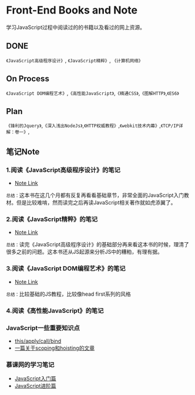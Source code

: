 # Front-End Books and Note
学习JavaScript过程中阅读过的的书籍以及看过的网上资源。
## DONE
`《JavaScript高级程序设计》`, `《JavaScript精粹》`, `《计算机网络》`
## On Process
`《JavaScript DOM编程艺术》`,`《高性能JavaScript》`,`《精通CSS》`,`《图解HTTP》`,`《ES6》`
## Plan
`《锋利的Jquery》`,`《深入浅出NodeJs》`,`《HTTP权威教程》`,`《webkit技术内幕》`,`《TCP/IP详解：卷一》`,

## 笔记Note
### 1.阅读《JavaScript高级程序设计》的笔记

* [Note Link](https://github.com/benny201/JavaScript-Notes/tree/master/JavaScript高级程序设计)

`总结：`这本书在这几个月都有反复再看看基础章节，非常全面的JavaScript入门教材。但是比较难啃，然而读完之后再读JavaScript相关著作就如虎添翼了。

### 2.阅读《JavaScript精粹》的笔记

* [Note Link](https://github.com/benny201/JavaScript-Notes/tree/master/JavaScript语言精粹)

`总结：`读完《JavaScript高级程序设计》的基础部分再来看这本书的时候，理清了很多之前的问题。这本书还从JS起源来分析JS中的糟粕，有理有据。


### 3.阅读《JavaScript DOM编程艺术》的笔记

* [Note Link](https://github.com/benny201/JavaScript-Notes/tree/master/JavaScript%20DOM编程艺术)

`总结：`比较基础的JS教程，比较像head first系列的风格

### 4.阅读《高性能JavaScript》的笔记

### JavaScript一些重要知识点
* [this/apply/call/bind](https://github.com/benny201/JavaScript-Notes/tree/master/JavaScript一些关键知识点/This对象)
* [一篇关于scoping和hoisting的文章](http://www.adequatelygood.com/JavaScript-Scoping-and-Hoisting.html "一篇关于scoping和hoisting的好文章")

### 慕课网的学习笔记
* [JavaScript入门篇](https://github.com/benny201/JavaScript-Notes/tree/master/chapter%207%20%20%20函数表达式 "入门篇")
* [JavaScript进阶篇](https://github.com/benny201/JavaScript-Notes/tree/master/Imooc笔记/JavaScript进阶 "进阶篇")



